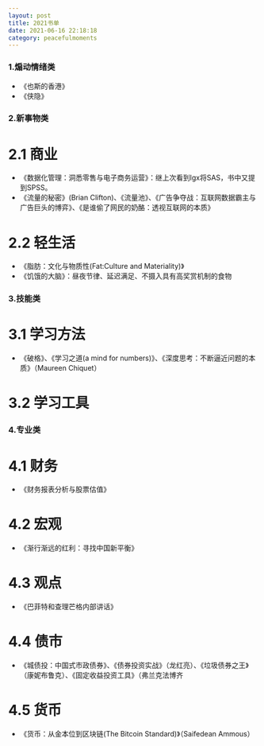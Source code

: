 ```yaml
---
layout: post
title: 2021书单
date: 2021-06-16 22:18:18
category: peacefulmoments
---   
```

### 1.煽动情绪类
+ 《也斯的香港》
+ 《侠隐》

### 2.新事物类
# 2.1 商业
+ 《数据化管理：洞悉零售与电子商务运营》：继上次看到lgx将SAS，书中又提到SPSS。
+ 《流量的秘密》(Brian Clifton)、《流量池》、《广告争夺战：互联网数据霸主与广告巨头的博弈》、《是谁偷了网民的奶酪：透视互联网的本质》

# 2.2 轻生活
+ 《脂肪：文化与物质性(Fat:Culture and Materiality)》
+ 《饥饿的大脑》：昼夜节律、延迟满足、不摄入具有高奖赏机制的食物

### 3.技能类
# 3.1 学习方法
+ 《破格》、《学习之道(a mind for numbers)》、《深度思考：不断逼近问题的本质》（Maureen Chiquet）
 
# 3.2 学习工具

### 4.专业类
# 4.1 财务
+ 《财务报表分析与股票估值》
 
# 4.2 宏观
+ 《渐行渐远的红利：寻找中国新平衡》
 
# 4.3 观点
+ 《巴菲特和查理芒格内部讲话》
 
# 4.4 债市
+ 《城债投：中国式市政债券》、《债券投资实战》（龙红亮）、《垃圾债券之王》（康妮布鲁克）、《固定收益投资工具》（弗兰克法博齐
 
# 4.5 货币
+ 《货币：从金本位到区块链(The Bitcoin Standard)》（Saifedean Ammous）
